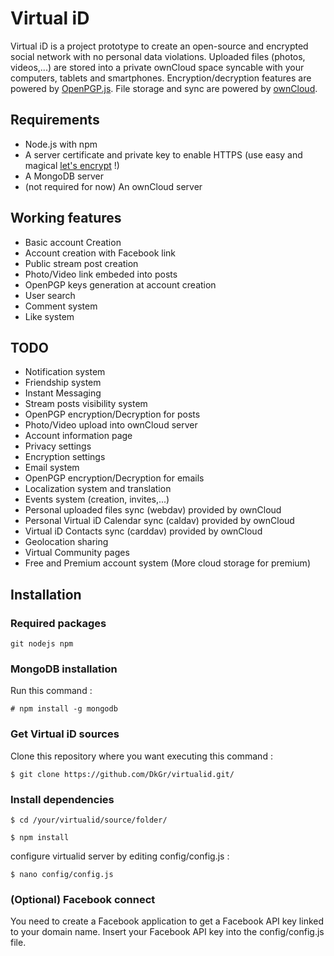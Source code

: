 # Virtual iD

Virtual iD is a project prototype to create an open-source and encrypted social network with no personal data violations. Uploaded files (photos, videos,...) are stored into a private ownCloud space syncable with your computers, tablets and smartphones. Encryption/decryption features are powered by [OpenPGP.js](https://github.com/openpgpjs/openpgpjs). File storage and sync are powered by [ownCloud](https://owncloud.org).

## Requirements
- Node.js with npm
- A server certificate and private key to enable HTTPS (use easy and magical [let's encrypt](https://letsencrypt.org) !)
- A MongoDB server
- (not required for now) An ownCloud server

## Working features
- Basic account Creation
- Account creation with Facebook link
- Public stream post creation
- Photo/Video link embeded into posts
- OpenPGP keys generation at account creation
- User search
- Comment system
- Like system

## TODO
- Notification system
- Friendship system
- Instant Messaging
- Stream posts visibility system
- OpenPGP encryption/Decryption for posts
- Photo/Video upload into ownCloud server
- Account information page
- Privacy settings
- Encryption settings
- Email system
- OpenPGP encryption/Decryption for emails
- Localization system and translation
- Events system (creation, invites,...)
- Personal uploaded files sync (webdav) provided by ownCloud
- Personal Virtual iD Calendar sync (caldav) provided by ownCloud
- Virtual iD Contacts sync (carddav) provided by ownCloud
- Geolocation sharing
- Virtual Community pages
- Free and Premium account system (More cloud storage for premium)

## Installation

### Required packages
```
git nodejs npm
```

### MongoDB installation
Run this command :
```
# npm install -g mongodb
```

### Get Virtual iD sources
Clone this repository where you want executing this command :
```
$ git clone https://github.com/DkGr/virtualid.git/
```

### Install dependencies
```
$ cd /your/virtualid/source/folder/
```
```
$ npm install
```
configure virtualid server by editing config/config.js :
```
$ nano config/config.js
```

### (Optional) Facebook connect
You need to create a Facebook application to get a Facebook API key linked to your domain name.
Insert your Facebook API key into the config/config.js file.

